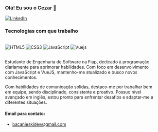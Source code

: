 ### Olá! Eu sou o Cezar 👋

[![LinkedIn](https://img.shields.io/badge/LinkedIn-0077B5?style=for-the-badge&logo=linkedin&logoColor=white)](https://www.linkedin.com/in/cezar-bacanieski/)

### Tecnologias com que trabalho 

<div style="display: inline_block"><br/>
    <img align="center" alt="HTML5" src="https://img.shields.io/badge/HTML5-E34F26?style=for-the-badge&logo=html5&logoColor=white" />
    <img align="center" alt="CSS3" src="https://img.shields.io/badge/CSS3-1572B6?style=for-the-badge&logo=css3&logoColor=white" />
    <img align="center" alt="JavaScript" src="https://img.shields.io/badge/JavaScript-F7DF1E?style=for-the-badge&logo=javascript&logoColor=black" />
    <img align="center" alt="Vuejs" src="https://img.shields.io/badge/Vue.js-35495E?style=for-the-badge&logo=vue.js&logoColor=4FC08D" />
</div><br/>

Estudante de Engenharia de Software na Fiap, dedicado à programação diariamente para aprimorar habilidades. Com foco em desenvolvimento com JavaScript e VueJS, mantenho-me atualizado e busco novos conhecimentos. 

Com habilidades de comunicação sólidas, destaco-me por trabalhar bem em equipe, sendo disciplinado, consistente e proativo. Possuo nível avançado em inglês, estou pronto para enfrentar desafios e adaptar-me a diferentes situações.

#### Email para contato: 
- bacanieskidev@gmail.com

